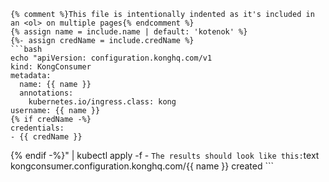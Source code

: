     {% comment %}This file is intentionally indented as it's included in an <ol> on multiple pages{% endcomment %}
    {% assign name = include.name | default: 'kotenok' %}
    {%- assign credName = include.credName %}
    ```bash
    echo "apiVersion: configuration.konghq.com/v1
    kind: KongConsumer
    metadata:
      name: {{ name }}
      annotations:
        kubernetes.io/ingress.class: kong
    username: {{ name }}
    {% if credName -%}
    credentials:
    - {{ credName }}
   {% endif -%}" | kubectl apply -f -
    ```
    The results should look like this:
    ```text
    kongconsumer.configuration.konghq.com/{{ name }} created
    ```
